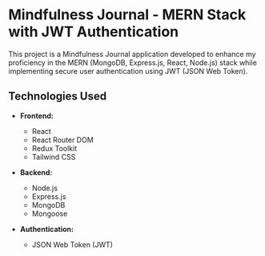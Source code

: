 # Mindfulness Journal - MERN Stack with JWT Authentication

This project is a Mindfulness Journal application developed to enhance my proficiency in the MERN (MongoDB, Express.js, React, Node.js) stack while implementing secure user authentication using JWT (JSON Web Token).

## Technologies Used

- **Frontend:**

  - React
  - React Router DOM
  - Redux Toolkit
  - Tailwind CSS

- **Backend:**

  - Node.js
  - Express.js
  - MongoDB
  - Mongoose

- **Authentication:**
  - JSON Web Token (JWT)
